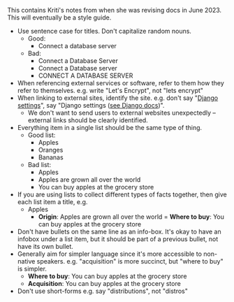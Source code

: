 This contains Kriti's notes from when she was revising docs in June 2023. This will eventually be a style guide.

- Use sentence case for titles. Don't capitalize random nouns.
    - Good:
        - Connect a database server
    - Bad:
        - Connect a Database Server
        - Connect a Database server
        - CONNECT A DATABASE SERVER
- When referencing external services or software, refer to them how they refer to themselves. e.g. write "Let's Encrypt", not "lets encrypt"
- When linking to external sites, identify the site. e.g. don't say "[Django settings](https://docs.djangoproject.com/en/4.2/topics/settings/)", say "Django settings ([see Django docs](https://docs.djangoproject.com/en/4.2/topics/settings/))".
    - We don't want to send users to external websites unexpectedly – external links should be clearly identified.
- Everything item in a single list should be the same type of thing.
    - Good list:
        - Apples
        - Oranges
        - Bananas
    - Bad list:
        - Apples
        - Apples are grown all over the world
        - You can buy apples at the grocery store
- If you are using lists to collect different types of facts together, then give each list item a title, e.g.
    - Apples
        - **Origin**: Apples are grown all over the world
        = **Where to buy**: You can buy apples at the grocery store
- Don't have bullets on the same line as an info-box. It's okay to have an infobox under a list item, but it should be part of a previous bullet, not have its own bullet.
- Generally aim for simpler language since it's more accessible to non-native speakers. e.g. "acquisition" is more succinct, but "where to buy" is simpler.
     - **Where to buy**: You can buy apples at the grocery store
     - **Acquisition**: You can buy apples at the grocery store
- Don't use short-forms e.g. say "distributions", not "distros"
